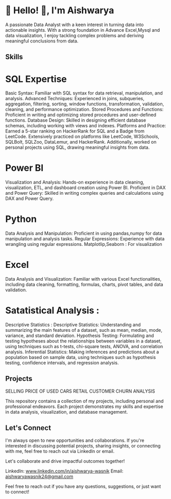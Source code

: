 # 💫 Hello! 👋, I'm Aishwarya

A passionate Data Analyst with a keen interest in turning data into actionable insights. With a strong foundation in Advance Excel,Mysql and data visualization, I enjoy tackling complex problems and deriving meaningful conclusions from data.

## Skills

# SQL Expertise

Basic Syntax: Familiar with SQL syntax for data retrieval, manipulation, and analysis.
Advanced Techniques: Experienced in joins, subqueries, aggregation, filtering, sorting, window functions, transformation, validation, cleaning, and performance optimization.
Stored Procedures and Functions: Proficient in writing and optimizing stored procedures and user-defined functions.
Database Design: Skilled in designing efficient database schemas, including working with views and indexes.
Platforms and Practice: Earned a 5-star ranking on HackerRank for SQL and a Badge from LeetCode. Extensively practiced on platforms like LeetCode, W3Schools, SQLBolt, SQLZoo, DataLemur, and HackerRank. Additionally, worked on personal projects using SQL, drawing meaningful insights from data.

# Power BI

Visualization and Analysis: Hands-on experience in data cleaning, visualization, ETL, and dashboard creation using Power BI.
Proficient in DAX and Power Query: Skilled in writing complex queries and calculations using DAX and Power Query.
# Python
Data Analysis and Manipulation: Proficient in using pandas,numpy for data manipulation and analysis tasks.
Regular Expressions: Experience with data wrangling using regular expressions.
Matplotlip,Seaborn : For visualization
# Excel
Data Analysis and Visualization: Familiar with various Excel functionalities, including data cleaning, formatting, formulas, charts, pivot tables, and data validation.
# Satatistical Analysis :
Descriptive Statistics : Descriptive Statistics: Understanding and summarizing the main features of a dataset, such as mean, median, mode, variance, and standard deviation.
Hypothesis Testing: Formulating and testing hypotheses about the relationships between variables in a dataset, using techniques such as t-tests, chi-square tests, ANOVA, and correlation analysis.
Inferential Statistics: Making inferences and predictions about a population based on sample data, using techniques such as hypothesis testing, confidence intervals, and regression analysis.

## Projects
SELLING PRICE OF USED CARS
RETAIL CUSTOMER CHURN ANALYSIS

This repository contains a collection of my projects, including personal and professional endeavors. Each project demonstrates my skills and expertise in data analysis, visualization, and database management.

## Let's Connect
I'm always open to new opportunities and collaborations. If you're interested in discussing potential projects, sharing insights, or connecting with me, feel free to reach out via LinkedIn or email.

Let's collaborate and drive impactful outcomes together!

LinkedIn: www.linkedin.com/in/aishwarya-wasnik
Email: aishwaryawasnik24@gmail.com

Feel free to reach out if you have any questions, suggestions, or just want to connect!

